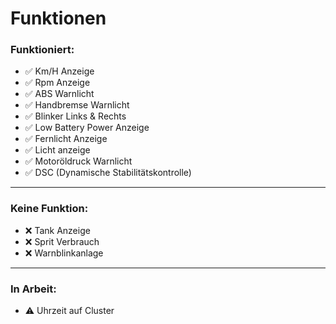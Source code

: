 # Funktionen
### Funktioniert:
- ✅ Km/H Anzeige
- ✅ Rpm Anzeige
- ✅ ABS Warnlicht
- ✅ Handbremse Warnlicht
- ✅ Blinker Links & Rechts
- ✅ Low Battery Power Anzeige
- ✅ Fernlicht Anzeige
- ✅ Licht anzeige
- ✅ Motoröldruck Warnlicht
- ✅ DSC (Dynamische Stabilitätskontrolle)
---
### Keine Funktion:
- ❌ Tank Anzeige
- ❌ Sprit Verbrauch
- ❌ Warnblinkanlage
---
### In Arbeit:
- ⚠️ Uhrzeit auf Cluster
